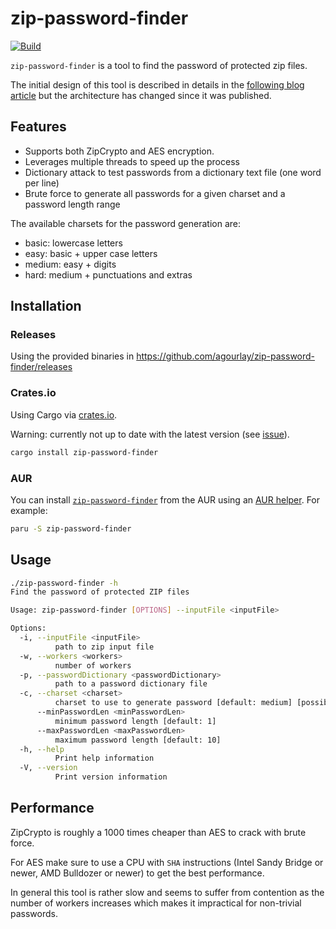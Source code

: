 # zip-password-finder
[![Build](https://github.com/agourlay/zip-password-finder/actions/workflows/ci.yml/badge.svg)](https://github.com/agourlay/zip-password-finder/actions/workflows/ci.yml)

`zip-password-finder` is a tool to find the password of protected zip files.

The initial design of this tool is described in details in the [following blog article](https://agourlay.github.io/brute-forcing-protected-zip-rust/) but the architecture has changed since it was published.

## Features

- Supports both ZipCrypto and AES encryption.
- Leverages multiple threads to speed up the process
- Dictionary attack to test passwords from a dictionary text file (one word per line)
- Brute force to generate all passwords for a given charset and a password length range

The available charsets for the password generation are:

- basic: lowercase letters
- easy: basic + upper case letters
- medium: easy + digits
- hard: medium + punctuations and extras

## Installation

### Releases

Using the provided binaries in https://github.com/agourlay/zip-password-finder/releases

### Crates.io

Using Cargo via [crates.io](https://crates.io/crates/zip-password-finder).

Warning: currently not up to date with the latest version (see [issue](https://github.com/agourlay/zip-password-finder/issues/46)). 

```bash
cargo install zip-password-finder
```

### AUR

You can install [`zip-password-finder`](https://aur.archlinux.org/packages?O=0&K=zip-password-finder) from the AUR using an [AUR helper](https://wiki.archlinux.org/title/AUR_helpers). For example:

```bash
paru -S zip-password-finder
```

## Usage

```bash
./zip-password-finder -h
Find the password of protected ZIP files

Usage: zip-password-finder [OPTIONS] --inputFile <inputFile>

Options:
  -i, --inputFile <inputFile>
          path to zip input file
  -w, --workers <workers>
          number of workers
  -p, --passwordDictionary <passwordDictionary>
          path to a password dictionary file
  -c, --charset <charset>
          charset to use to generate password [default: medium] [possible values: basic, easy, medium, hard]
      --minPasswordLen <minPasswordLen>
          minimum password length [default: 1]
      --maxPasswordLen <maxPasswordLen>
          maximum password length [default: 10]
  -h, --help
          Print help information
  -V, --version
          Print version information
```

## Performance

ZipCrypto is roughly a 1000 times cheaper than AES to crack with brute force.

For AES make sure to use a CPU with `SHA` instructions (Intel Sandy Bridge or newer, AMD Bulldozer or newer) to get the best performance.

In general this tool is rather slow and seems to suffer from contention as the number of workers increases which makes it impractical for non-trivial passwords.